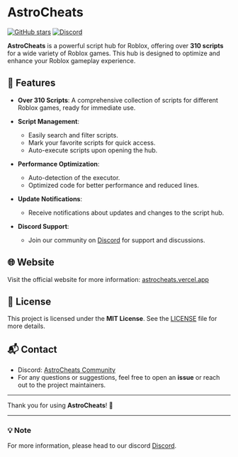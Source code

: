 # AstroCheats

[![GitHub stars](https://img.shields.io/github/stars/UalfTV/AstroCheats?style=social)](https://github.com/UalfTV/AstroCheats/stargazers)
[![Discord](https://img.shields.io/discord/1244091840224034916.svg?logo=discord)](https://discord.gg/MRHhDZDPMs)

**AstroCheats** is a powerful script hub for Roblox, offering over **310 scripts** for a wide variety of Roblox games. This hub is designed to optimize and enhance your Roblox gameplay experience.

## 🚀 Features

- **Over 310 Scripts**: A comprehensive collection of scripts for different Roblox games, ready for immediate use.
  
- **Script Management**:
  - Easily search and filter scripts.
  - Mark your favorite scripts for quick access.
  - Auto-execute scripts upon opening the hub.

- **Performance Optimization**:
  - Auto-detection of the executor.
  - Optimized code for better performance and reduced lines.

- **Update Notifications**:
  - Receive notifications about updates and changes to the script hub.

- **Discord Support**:
  - Join our community on [Discord](https://discord.gg/MRHhDZDPMs) for support and discussions.

## 🌐 Website

Visit the official website for more information: [astrocheats.vercel.app](https://astrocheats.vercel.app)

## 📜 License

This project is licensed under the **MIT License**. See the [LICENSE](LICENSE) file for more details.

## 📬 Contact

- Discord: [AstroCheats Community](https://discord.gg/MRHhDZDPMs)
- For any questions or suggestions, feel free to open an **issue** or reach out to the project maintainers.

---

Thank you for using **AstroCheats**! 🚀

---

### 💡 **Note**
For more information, please head to our discord [Discord](https://discord.gg/MRHhDZDPMs).
